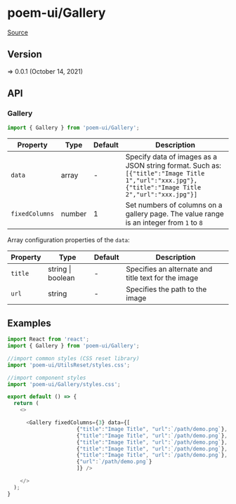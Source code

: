# poem-ui/Gallery

[Source](https://github.com/xizon/poem-ui/tree/main/src/Gallery)

## Version

=> 0.0.1 (October 14, 2021)

## API

### Gallery
```js
import { Gallery } from 'poem-ui/Gallery';
```
| Property | Type | Default | Description |
| --- | --- | --- | --- |
| `data` | array | - | Specify data of images as a JSON string format. Such as: <br />`[{"title":"Image Title 1","url":"xxx.jpg"},{"title":"Image Title 2","url":"xxx.jpg"}]` |
| `fixedColumns` | number  | 1 | Set numbers of columns on a gallery page. The value range is an integer from `1` to `8` |



Array configuration properties of the `data`:

| Property | Type | Default | Description |
| --- | --- | --- | --- |
| `title` | string \| boolean | - | Specifies an alternate and title text for the image |
| `url` | string | - | Specifies the path to the image |



## Examples

```js
import React from 'react';
import { Gallery } from 'poem-ui/Gallery';

//import common styles (CSS reset library)
import 'poem-ui/UtilsReset/styles.css'; 

//import component styles
import 'poem-ui/Gallery/styles.css';

export default () => {
  return (
    <>

      <Gallery fixedColumns={3} data={[
                      {"title":"Image Title", "url":`/path/demo.png`},
                      {"title":"Image Title", "url":`/path/demo.png`},
                      {"title":"Image Title", "url":`/path/demo.png`},
                      {"title":"Image Title", "url":`/path/demo.png`},
                      {"title":"Image Title", "url":`/path/demo.png`},
                      {"url":`/path/demo.png`}
                      ]} />

    </>
  );
}

```